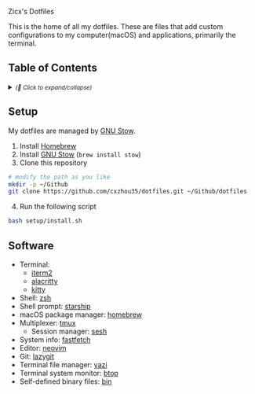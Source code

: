 Zicx's Dotfiles

This is the home of all my dotfiles. These are files that add custom configurations to my computer(macOS) and applications, primarily the terminal.

## Table of Contents

<details>
  <summary>
    <small><i>(🔎 Click to expand/collapse)</i></small>
  </summary>

<!--toc:start-->
- [Table of Contents](#table-of-contents)
- [Setup](#setup)
- [Software](#software)
<!--toc:end-->

</details>

## Setup

My dotfiles are managed by [GNU Stow](https://www.gnu.org/software/stow/).

1. Install [Homebrew](https://brew.sh/)
2. Install [GNU Stow](https://www.gnu.org/software/stow/) (`brew install stow`)
3. Clone this repository

```sh
# modify the path as you like
mkdir -p ~/Github
git clone https://github.com/cxzhou35/dotfiles.git ~/Github/dotfiles
```

4. Run the following script

```sh
bash setup/install.sh
```

## Software

- Terminal:
  - [iterm2](./iterm2/)
  - [alacritty](./alacritty/)
  - [kitty](./kitty/)
- Shell: [zsh](./zsh/)
- Shell prompt: [starship](./starship/)
- macOS package manager: [homebrew](./brew/)
- Multiplexer: [tmux](./tmux/)
  - Session manager: [sesh](./sesh/)
- System info: [fastfetch](./fastfetch/)
- Editor: [neovim](./nvim)
- Git: [lazygit](./lazygit/)
- Terminal file manager: [yazi](./yazi/)
- Terminal system monitor: [btop](./btop/)
- Self-defined binary files: [bin](./bin/)

